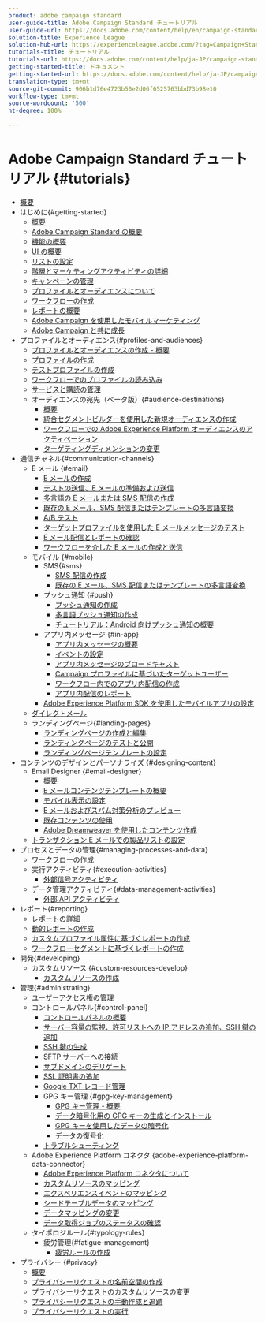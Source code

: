 ```yaml
---
product: adobe campaign standard
user-guide-title: Adobe Campaign Standard チュートリアル
user-guide-url: https://docs.adobe.com/content/help/en/campaign-standard-learn/tutorials/overview.html
solution-title: Experience League
solution-hub-url: https://experienceleague.adobe.com/?tag=Campaign+Standard#recommended/solutions/campaign
tutorials-title: チュートリアル
tutorials-url: https://docs.adobe.com/content/help/ja-JP/campaign-standard-learn/tutorials/overview.translate.html
getting-started-title: ドキュメント
getting-started-url: https://docs.adobe.com/content/help/ja-JP/campaign-standard/using/campaign-standard-home.html
translation-type: tm+mt
source-git-commit: 906b1d76e4723b50e2d06f6525763bbd73b98e10
workflow-type: tm+mt
source-wordcount: '500'
ht-degree: 100%

---
```



# Adobe Campaign Standard チュートリアル {#tutorials}

+ [概要](/help/overview.md)
+ はじめに{#getting-started}
   + [概要](/help/getting-started/getting-started-overview.md)
   + [Adobe Campaign Standard の概要](/help/getting-started/adobe-campaign-standard-introduction.md)
   + [機能の概要](/help/getting-started/functional-overview.md)
   + [UI の概要](/help/getting-started/getting-started-with-the-ui.md)
   + [リストの設定](/help/getting-started/configure-a-list.md)
   + [階層とマーケティングアクティビティの詳細](/help/getting-started/explore-hierarchy-and-marketing-activities.md)
   + [キャンペーンの管理](/help/getting-started/managing-campaigns.md)
   + [プロファイルとオーディエンスについて](/help/getting-started/understanding-profiles-and-audiences.md)
   + [ワークフローの作成](/help/managing-processes-and-data/create-workflow.md)
   + [レポートの概要](/help/getting-started/reporting-with-adobe-campaign-introduction.md)
   + [Adobe Campaign を使用したモバイルマーケティング](/help/getting-started/mobile-marketing-with-adobe-campaign.md)
   + [Adobe Campaign と共に成長](/help/getting-started/growing-with-adobe-campaign.md)
+ プロファイルとオーディエンス{#profiles-and-audiences}
   + [プロファイルとオーディエンスの作成 - 概要](/help/profiles-and-audiences/creating-profiles-and-audiences.md)
   + [プロファイルの作成](/help/profiles-and-audiences/creating-a-profile.md)
   + [テストプロファイルの作成](/help/profiles-and-audiences/test-profiles.md)
   + [ワークフローでのプロファイルの読み込み](/help/managing-processes-and-data/importing-profiles.md)
   + [サービスと購読の管理](/help/managing-processes-and-data/services-and-subscriptions.md)
   + オーディエンスの宛先（ベータ版）{#audience-destinations}
      + [概要](/help/profiles-and-audiences/audience-destinations/audience-destinations-overview.md)
      + [統合セグメントビルダーを使用した新規オーディエンスの作成](/help/profiles-and-audiences/audience-destinations/creating-audiences-using-segment-builder.md)
      + [ワークフローでの Adobe Experience Platform オーディエンスのアクティベーション](/help/profiles-and-audiences/audience-destinations/activating-aep-audiences.md)
      + [ターゲティングディメンションの変更](/help/profiles-and-audiences/audience-destinations/changing-targeting-dimension.md)
+ 通信チャネル{#communication-channels}
   + E メール {#email}
      + [E メールの作成](/help/communication-channels/email/create-email-from-homepage.md)
      + [テストの送信、E メールの準備および送信](/help/communication-channels/email/sending-test-preparing-sending-email.md)
      + [多言語の E メールまたは SMS 配信の作成](/help/communication-channels/create-multilingual-deliveries.md)
      + [既存の E メール、SMS 配信またはテンプレートの多言語変換](/help/communication-channels/covert-into-multilingual-deliveries.md)
      + [A/B テスト](/help/communication-channels/email/a-b-testing.md)
      + [ターゲットプロファイルを使用した E メールメッセージのテスト](/help/communication-channels/email/profile-substitution.md)
      + [E メール配信とレポートの確認](/help/communication-channels/email/reviewing-personalized-email-delivery-and-reports.md)
      + [ワークフローを介した E メールの作成と送信](/help/communication-channels/email/create-and-send-emails-via-workflow.md)
   + モバイル {#mobile}
      + SMS{#sms}
         + [SMS 配信の作成](/help/communication-channels/mobile/sms/sms-delivery.md)
         + [既存の E メール、SMS 配信またはテンプレートの多言語変換](/help/communication-channels/covert-into-multilingual-deliveries.md)
      + プッシュ通知 {#push}
         + [プッシュ通知の作成](/help/communication-channels/mobile/push-notifications/creating-a-push-notification.md)
         + [多言語プッシュ通知の作成](/help/communication-channels/mobile/push-notifications/creating-multilingual-push-notifications.md)
         + [チュートリアル：Android 向けプッシュ通知の概要](https://docs.adobe.com/content/help/ja-JP/campaign-standard-learn/getting-started-with-push-notifications-android/introduction.translate.html)
      + アプリ内メッセージ {#in-app}
         + [アプリ内メッセージの概要](/help/communication-channels/mobile/in-app/in-app-message-overview.md)
         + [イベントの設定](/help/communication-channels/mobile/in-app/configure-events.md)
         + [アプリ内メッセージのブロードキャスト](/help/communication-channels/mobile/in-app/broadcast-in-app-message.md)
         + [Campaign プロファイルに基づいたターゲットユーザー](/help/communication-channels/mobile/in-app/target-users-based-on-campaign-profile.md)
         + [ワークフロー内でのアプリ内配信の作成](/help/communication-channels/mobile/in-app/in-app-activity.md)
         + [アプリ内配信のレポート](/help/communication-channels/mobile/in-app/in-app-reporting.md)
      + [Adobe Experience Platform SDK を使用したモバイルアプリの設定](/help/communication-channels/mobile/configure-mobile-apps-using-aep-sdk.md)
   + [ダイレクトメール](/help/communication-channels/direct-mail/directmail.md)
   + ランディングページ{#landing-pages}
      + [ランディングページの作成と編集](/help/communication-channels/landing-pages/landing-page-create-and-edit.md)
      + [ランディングページのテストと公開](/help/communication-channels/landing-pages/landing-page-test-and-publish.md)
      + [ランディングページテンプレートの設定](/help/communication-channels/landing-pages/landing-page-configure-templates.md)
+ コンテンツのデザインとパーソナライズ {#designing-content}
   + Email Designer {#email-designer}
      + [概要](/help/designing-content/email-designer/email-designer-overview.md)
      + [E メールコンテンツテンプレートの概要](/help/designing-content/email-designer/email-content-templates.md)
      + [モバイル表示の設定](/help/designing-content/email-designer/configure-the-mobile-view.md)
      + [E メールおよびスパム対策分析のプレビュー](/help/designing-content/email-designer/preview-your-email.md)
      + [既存コンテンツの使用](/help/designing-content/email-designer/working-with-existing-content.md)
      + [Adobe Dreamweaver を使用したコンテンツ作成](/help/designing-content/email-designer/dreamweaver-integration.md)
   + [トランザクション E メールでの製品リストの設定](/help/designing-content/product-listings-in-transactional-email.md)
+ プロセスとデータの管理{#managing-processes-and-data}
   + [ワークフローの作成](/help/managing-processes-and-data/create-workflow.md)
   + 実行アクティビティ{#execution-activities}
      + [外部信号アクティビティ](/help/managing-processes-and-data/execution-activities/external-signal-activity.md)
   + データ管理アクティビティ{#data-management-activities}
      + [外部 API アクティビティ](/help/managing-processes-and-data/data-management-activities/external-api-activity.md)
+ レポート{#reporting}
   + [レポートの詳細](/help/getting-started/exploring-reports.md)
   + [動的レポートの作成](/help/reporting/creating-a-dynamic-report.md)
   + [カスタムプロファイル属性に基づくレポートの作成](/help/reporting/custom-profile-attributes-dynamic-reports.md)
   + [ワークフローセグメントに基づくレポートの作成](/help/reporting/report-on-workflow-segments.md)
+ 開発{#developing}
   + カスタムリソース {#custom-resources-develop}
      + [カスタムリソースの作成](/help/managing-processes-and-data/custom-resources/creating-custom-resources.md)
+ 管理{#administrating}
   + [ユーザーアクセス権の管理](/help/administrating/managing-user-access-rights.md)
   + コントロールパネル{#control-panel}
      + [コントロールパネルの概要](/help/administrating/control-panel/control-panel-overview.md)
      + [サーバー容量の監視、許可リストへの IP アドレスの追加、SSH 鍵の追加](/help/administrating/control-panel/monitoring-server-capacity-allow-listing-adding-ssh-key.md)
      + [SSH 鍵の生成](/help/administrating/control-panel/generate-ssh-key.md)
      + [SFTP サーバーへの接続](/help/administrating/control-panel/connect-to-sftp-server.md)
      + [サブドメインのデリゲート](/help/administrating/control-panel/subdomain-delegation.md)
      + [SSL 証明書の追加](/help/administrating/control-panel/adding-ssl-certificates.md)
      + [Google TXT レコード管理](/help/administrating/control-panel/google-txt-record-management.md)
      + GPG キー管理 {#gpg-key-management}
         + [GPG キー管理 - 概要](/help/administrating/control-panel/gpg-key-management/gpg-key-management-overview.md)
         + [データ暗号化用の GPG キーの生成とインストール](/help/administrating/control-panel/gpg-key-management/generating-and-installing-gpg-keys-for-data-encryption.md)
         + [GPG キーを使用したデータの暗号化](/help/administrating/control-panel/gpg-key-management/using-a-gpg-key-to-encrypt-data.md)
         + [データの復号化](/help/administrating/control-panel/gpg-key-management/decrypting-data.md)
      + [トラブルシューティング](/help/administrating/control-panel/trouble-shooting.md)
   + Adobe Experience Platform コネクタ {adobe-experience-platform-data-connector}
      + [Adobe Experience Platform コネクタについて](/help/administrating/adobe-experience-platform-data-connector/understanding-the-adobe-experience-platform-data-connector.md)
      + [カスタムリソースのマッピング](/help/administrating/adobe-experience-platform-data-connector/mapping-custom-resources.md)
      + [エクスペリエンスイベントのマッピング](/help/administrating/adobe-experience-platform-data-connector/mapping-experience-events.md)
      + [シードテーブルデータのマッピング](/help/administrating/adobe-experience-platform-data-connector/mapping-seed-table-data.md)
      + [データマッピングの変更](/help/administrating/adobe-experience-platform-data-connector/modifying-data-mapping.md)
      + [データ取得ジョブのステータスの確認](/help/administrating/adobe-experience-platform-data-connector/checking-status-of-data-ingestion-jobs.md)
   + タイポロジルール{#typology-rules}
      + 疲労管理{#fatigue-management}
         + [疲労ルールの作成](/help/administrating/typology-rules/fatigue-management/create-fatigue-rules.md)
+ プライバシー {#privacy}
   + [概要](/help/privacy/privacy-overview.md)
   + [プライバシーリクエストの名前空間の作成](/help/privacy/namespaces-for-privacy-requests.md)
   + [プライバシーリクエストのカスタムリソースの変更](/help/privacy/custom-resources-for-privacy-requests.md)
   + [プライバシーリクエストの手動作成と追跡](/help/privacy/create-and-track-privacy-requests.md)
   + [プライバシーリクエストの実行](/help/privacy/execute-privacy-requests.md)
